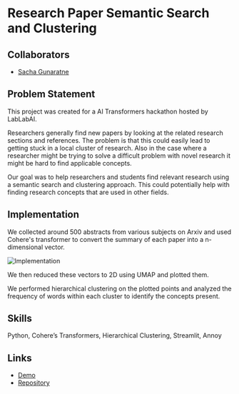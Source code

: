 # Research Paper Semantic Search and Clustering

##  Collaborators

- [Sacha Gunaratne](https://www.linkedin.com/in/sachagunaratne/)

##  Problem Statement

This project was created for a AI Transformers hackathon hosted by LabLabAI.

Researchers generally find new papers by looking at the related research sections and references. The problem is that this could easily lead to getting stuck in a local cluster of research. Also in the case where a researcher might be trying to solve a difficult problem with novel research it might be hard to find applicable concepts.

Our goal was to help researchers and students find relevant research using a semantic search and clustering approach. This could potentially help with finding research concepts that are used in other fields.

##  Implementation

We collected around 500 abstracts from various subjects on Arxiv and used Cohere's transformer to convert the summary of each paper into a n-dimensional vector.

![Implementation](images/rp_ss/semantic_search.png)

We then reduced these vectors to 2D using UMAP and plotted them.

We performed hierarchical clustering on the plotted points and analyzed the frequency of words within each cluster to identify the concepts present.

##  Skills

Python, Cohere’s Transformers, Hierarchical Clustering, Streamlit, Annoy

##  Links

- [Demo](https://kael558-redesigned-spoon-ui-em33xz.streamlit.app/)
- [Repository](https://github.com/kael558/redesigned-spoon)
